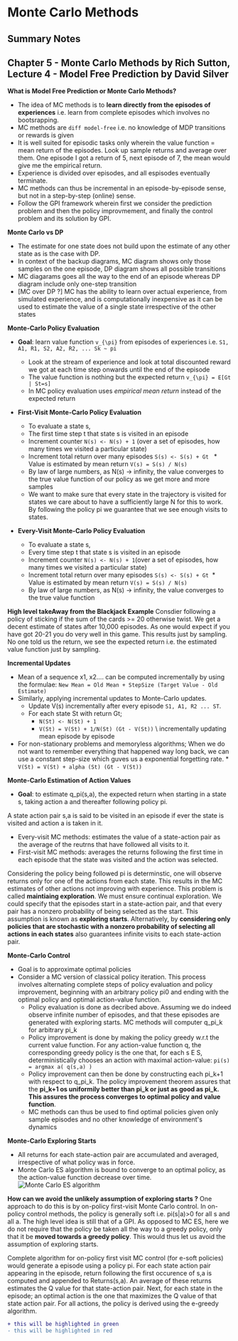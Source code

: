 # Monte Carlo Methods
## Summary Notes

## Chapter 5 - Monte Carlo Methods by Rich Sutton, Lecture 4 - Model Free Prediction by David Silver 

**What is Model Free Prediction or Monte Carlo Methods?**
- The idea of MC methods is to **learn directly from the episodes of experiences** i.e. learn from complete episodes which involves no bootsrapping. 
- MC methods are ```diff model-free``` i.e. no knowledge of MDP transitions or rewards is given
- It is well suited for episodic tasks only wherein the value function = mean return of the episodes. Look up sample returns and average over them. One episode I got a return of 5, next episode of 7, the mean would give me the empirical return.
- Experience is divided over episodes, and all espisodes eventually terminate.  
- MC methods can thus be incremental in an episode-by-episode sense, but not in a step-by-step (online) sense.
- Follow the GPI framework wherein first we consider the prediction problem and then the policy improvmement, and finally the control problem and its solution by GPI.

**Monte Carlo vs DP**
- The estimate for one state does not build upon the estimate of any other state as is the case with DP.
- In context of the backup diagrams, MC diagram shows only those samples on the one episode, DP diagram shows all possible transitions
- MC diagarams goes all the way to the end of an episode whereas DP diagram include only one-step transition
- [MC over DP ?] MC has the ability to learn over actual experience, from simulated experience, and is computationally inexpensive as it can be used to estimate the value of a single state irrespective of the other states

**Monte-Carlo Policy Evaluation**
- **Goal**: learn value function `v_{\pi}` from episodes of experiences i.e. `S1, A1, R1, S2, A2, R2, ... Sk ~ pi`
  * Look at the stream of experience and look at total discounted reward we got at each time step onwards until the end of the episode
  * The value function is nothing but the expected return `v_{\pi} = E[Gt | St=s]`
  * In MC policy evaluation uses *empirical mean return* instead of the expected return

- **First-Visit Monte-Carlo Policy Evaluation**
  * To evaluate a state s, 
  * The first time step t that state s is visited in an episode
   * Increment counter `N(s) <- N(s) + 1` (over a set of episodes, how many times we visited a particular state)
   * Increment total return over many episodes `S(s) <- S(s) + Gt`
   * Value is estimated by mean return `V(s) = S(s) / N(s)`
  * By law of large numbers, as N(s) -> infinity, the value converges to the true value function of our policy as we get more and more samples
  * We want to make sure that every state in the trajectory is visited for states we care about to have a sufficiently large N for this to work. By following the policy pi we guarantee that we see enough visits to states.
 
- **Every-Visit Monte-Carlo Policy Evaluation**
  * To evaluate a state s, 
  * Every time step t that state s is visited in an episode
  * Increment counter `N(s) <- N(s) + 1`(over a set of episodes, how many times we visited a particular state)
  * Increment total return over many episodes `S(s) <- S(s) + Gt`
  * Value is estimated by mean return `V(s) = S(s) / N(s)`
  * By law of large numbers, as N(s) -> infinity, the value converges to the true value function
  
**High level takeAway from the Blackjack Example**
Consdier following a policy of sticking if the sum of the cards >= 20 otherwise twist. We get a decent estimate of states after 10,000 episodes. As one would expect if you have got 20-21 you do very well in this game. This results just by sampling. No one told us the return, we see the expected return i.e. the estimated value function just by sampling. 


**Incremental Updates**
 * Mean of a sequence x1, x2.... can be computed incrementally by using the formulae:
 `New Mean = Old Mean + StepSize (Target Value - Old Estimate)`
 * Similarly, applying incremental updates to Monte-Carlo updates. 
   * Update V(s) incrementally after every episode `S1, A1, R2 ... ST`.
   * For each state St with return Gt;
      * `N(St) <- N(St) + 1`
      * `V(St) = V(St) + 1/N(St) (Gt - V(St))` \\ incrementally updating mean episode by episode
* For non-stationary problems and memoryless algorithms; When we do not want to remember everything that happened way long back, we can use a constant step-size which guves us a exponential forgetting rate.
      * `V(St) = V(St) + alpha (St) (Gt - V(St))` 

**Monte-Carlo Estimation of Action Values**
- **Goal**: to estimate q_pi(s,a), the expected return when starting in a state s, taking action a and thereafter following policy pi.

A state action pair s,a is said to be visited in an episode if ever the state is visited and action a is taken in it.
 
 * Every-visit MC methods: estimates the value of a state-action pair as the average of the reutrns that have followed all visits to it.
  * First-visit MC methods: averages the returns following the first time in each episode that the state was visited and the action was selected.
  
  Considering the policy being followed pi is determinstic, one will observe returns only for one of the actions from each state. This results in the MC estimates of other actions not improving with experience. This problem is called **maintiaing exploration**. We must ensure continual exploration. We could specify that the episodes start in a state-action pair, and that every pair has a nonzero probability of being selected as the start. This assumption is known as **exploring starts**.
Alternatively, by **considering only policies that are stochastic with a nonzero probability of selecting all actions in each states** also guarantees infinite visits to each state-action pair.
 
**Monte-Carlo Control**
 * Goal is to approximate optimal policies
 * Consider a MC version of classical policy iteration. This process involves alternating complete steps of policy evaluation and policy improvement, beginning with an arbitrary policy pi0 and ending with the optimal policy and optimal action-value function.
   * Policy evaluation is done as decribed above. Assuming we do indeed observe infinite number of episodes, and that these episodes are generated with exploring starts. MC methods will computer q_pi_k for arbitrary pi_k
   * Policy improvement is done by making the policy greedy w.r.t the current value function. For any action-value function q, the corresponding greedy policy is the one that, for each s E S, deterministically chooses an action with maximal action-value: `pi(s) = argmax a( q(s,a) )`
   * Policy improvement can then be done by constructing each pi_k+1 with respect to q_pi_k. 
   The policy improvement theorem assures that the **pi_k+1 os uniformily better than pi_k or just as good as pi_k. This assures the process converges to optimal policy and value function**.
   * MC methods can thus be used to find optimal policies given only sample episodes and no other knowledge of environment's dynamics
   
 **Monte-Carlo Exploring Starts**
 * All returns for each state-action pair are accumulated and averaged, irrespective of what policy was in force.
 * Monte Carlo ES algorithm is bound to converge to an optimal policy, as the action-value function decrease over time.
 ![Monte Carlo ES algorithm](https://github.com/kkhetarpal/Literature/tree/master/RL/SuttonBartoSilver/MC_ExploringStarts.png "Optional Title")
 
 **How can we avoid the unlikely assumption of exploring starts ?**
 One approach to do this is by on-policy first-visit Monte Carlo control. In on-policy control methods, the policy is generally soft i.e. pi(s|a)>0 for all s and all a. The high level idea is still that of a GPI. As opposed to MC ES, here we do not require that the policy be taken all the way to a greedy policy, only that it be **moved towards a greedy policy**. This would thus let us avoid the assumption of exploring starts.
 
Complete algorithm for on-policy first visit MC control (for e-soft policies) would generate a episode using a policy pi. For each state action pair appearing in the episode, return following the first occurence of s,a is computed and appended to Returns(s,a). An average of these returns estimates the Q value for that state-action pair. Next, for each state in the episode; an optimal action is the one that maximizes the Q value of that state action pair. For all actions, the policy is derived using the e-greedy algorithm.



```diff
+ this will be highlighted in green
- this will be highlighted in red
```
